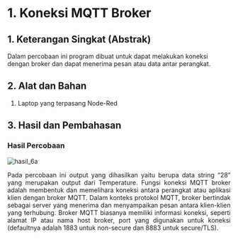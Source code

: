 # 1. Koneksi MQTT Broker

## 1. Keterangan Singkat (Abstrak)

Dalam percobaan ini program dibuat untuk dapat melakukan koneksi dengan broker dan dapat menerima pesan atau data antar perangkat.

## 2. Alat dan Bahan

1. Laptop yang terpasang Node-Red
   
## 3. Hasil dan Pembahasan

### Hasil Percobaan

![hasil_6a](https://github.com/milham08330/Embedded-System/assets/42812745/a5127ce7-71e0-493d-b91d-3fb82abfee8f)

<p align="justify">Pada percobaan ini output yang dihasilkan yaitu berupa data string “28” yang merupakan output dari Temperature. Fungsi koneksi MQTT broker adalah membentuk dan memelihara koneksi antara perangkat atau aplikasi klien dengan broker MQTT. 
Dalam konteks protokol MQTT, broker bertindak sebagai server yang menerima dan menyampaikan pesan antara klien-klien yang terhubung. Broker MQTT biasanya memiliki informasi koneksi, seperti alamat IP atau nama host broker, port yang digunakan untuk koneksi (defaultnya adalah 1883 untuk non-secure dan 8883 untuk secure/TLS).


<br></br>

